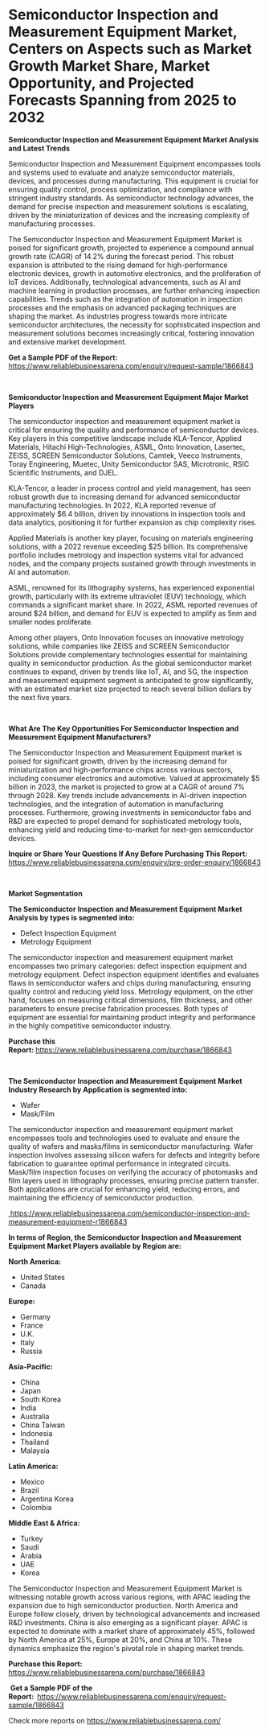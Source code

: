 <p><h1>Semiconductor Inspection and Measurement Equipment Market, Centers on Aspects such as Market Growth Market Share, Market Opportunity, and Projected Forecasts Spanning from 2025 to 2032</h1></p><p><strong>Semiconductor Inspection and Measurement Equipment Market Analysis and Latest Trends</strong></p>
<p><p>Semiconductor Inspection and Measurement Equipment encompasses tools and systems used to evaluate and analyze semiconductor materials, devices, and processes during manufacturing. This equipment is crucial for ensuring quality control, process optimization, and compliance with stringent industry standards. As semiconductor technology advances, the demand for precise inspection and measurement solutions is escalating, driven by the miniaturization of devices and the increasing complexity of manufacturing processes.</p><p>The Semiconductor Inspection and Measurement Equipment Market is poised for significant growth, projected to experience a compound annual growth rate (CAGR) of 14.2% during the forecast period. This robust expansion is attributed to the rising demand for high-performance electronic devices, growth in automotive electronics, and the proliferation of IoT devices. Additionally, technological advancements, such as AI and machine learning in production processes, are further enhancing inspection capabilities. Trends such as the integration of automation in inspection processes and the emphasis on advanced packaging techniques are shaping the market. As industries progress towards more intricate semiconductor architectures, the necessity for sophisticated inspection and measurement solutions becomes increasingly critical, fostering innovation and extensive market development.</p></p>
<p><strong>Get a Sample PDF of the Report:&nbsp;</strong> <a href="https://www.reliablebusinessarena.com/enquiry/request-sample/1866843?utm_campaign=3021&utm_medium=2&utm_source=Github&utm_content=ia&utm_term=12042025&utm_id=semiconductor-inspection-and-measurement-equipment">https://www.reliablebusinessarena.com/enquiry/request-sample/1866843</a></p>
<p>&nbsp;</p>
<p><strong>Semiconductor Inspection and Measurement Equipment Major Market Players</strong></p>
<p><p>The semiconductor inspection and measurement equipment market is critical for ensuring the quality and performance of semiconductor devices. Key players in this competitive landscape include KLA-Tencor, Applied Materials, Hitachi High-Technologies, ASML, Onto Innovation, Lasertec, ZEISS, SCREEN Semiconductor Solutions, Camtek, Veeco Instruments, Toray Engineering, Muetec, Unity Semiconductor SAS, Microtronic, RSIC Scientific Instruments, and DJEL.</p><p>KLA-Tencor, a leader in process control and yield management, has seen robust growth due to increasing demand for advanced semiconductor manufacturing technologies. In 2022, KLA reported revenue of approximately $6.4 billion, driven by innovations in inspection tools and data analytics, positioning it for further expansion as chip complexity rises.</p><p>Applied Materials is another key player, focusing on materials engineering solutions, with a 2022 revenue exceeding $25 billion. Its comprehensive portfolio includes metrology and inspection systems vital for advanced nodes, and the company projects sustained growth through investments in AI and automation.</p><p>ASML, renowned for its lithography systems, has experienced exponential growth, particularly with its extreme ultraviolet (EUV) technology, which commands a significant market share. In 2022, ASML reported revenues of around $24 billion, and demand for EUV is expected to amplify as 5nm and smaller nodes proliferate.</p><p>Among other players, Onto Innovation focuses on innovative metrology solutions, while companies like ZEISS and SCREEN Semiconductor Solutions provide complementary technologies essential for maintaining quality in semiconductor production. As the global semiconductor market continues to expand, driven by trends like IoT, AI, and 5G, the inspection and measurement equipment segment is anticipated to grow significantly, with an estimated market size projected to reach several billion dollars by the next five years.</p></p>
<p>&nbsp;</p>
<p><strong>What Are The Key Opportunities For Semiconductor Inspection and Measurement Equipment Manufacturers?</strong></p>
<p><p>The Semiconductor Inspection and Measurement Equipment market is poised for significant growth, driven by the increasing demand for miniaturization and high-performance chips across various sectors, including consumer electronics and automotive. Valued at approximately $5 billion in 2023, the market is projected to grow at a CAGR of around 7% through 2028. Key trends include advancements in AI-driven inspection technologies, and the integration of automation in manufacturing processes. Furthermore, growing investments in semiconductor fabs and R&D are expected to propel demand for sophisticated metrology tools, enhancing yield and reducing time-to-market for next-gen semiconductor devices.</p></p>
<p><strong>Inquire or Share Your Questions If Any Before Purchasing This Report:</strong> <a href="https://www.reliablebusinessarena.com/enquiry/pre-order-enquiry/1866843?utm_campaign=3021&utm_medium=2&utm_source=Github&utm_content=ia&utm_term=12042025&utm_id=semiconductor-inspection-and-measurement-equipment">https://www.reliablebusinessarena.com/enquiry/pre-order-enquiry/1866843</a></p>
<p>&nbsp;</p>
<p><strong>Market Segmentation</strong></p>
<p><strong>The Semiconductor Inspection and Measurement Equipment Market Analysis by types is segmented into:</strong></p>
<p><ul><li>Defect Inspection Equipment</li><li>Metrology Equipment</li></ul></p>
<p><p>The semiconductor inspection and measurement equipment market encompasses two primary categories: defect inspection equipment and metrology equipment. Defect inspection equipment identifies and evaluates flaws in semiconductor wafers and chips during manufacturing, ensuring quality control and reducing yield loss. Metrology equipment, on the other hand, focuses on measuring critical dimensions, film thickness, and other parameters to ensure precise fabrication processes. Both types of equipment are essential for maintaining product integrity and performance in the highly competitive semiconductor industry.</p></p>
<p><strong>Purchase this Report:&nbsp;</strong><a href="https://www.reliablebusinessarena.com/purchase/1866843?utm_campaign=3021&utm_medium=2&utm_source=Github&utm_content=ia&utm_term=12042025&utm_id=semiconductor-inspection-and-measurement-equipment">https://www.reliablebusinessarena.com/purchase/1866843</a></p>
<p>&nbsp;</p>
<p><strong>The Semiconductor Inspection and Measurement Equipment Market Industry Research by Application is segmented into:</strong></p>
<p><ul><li>Wafer</li><li>Mask/Film</li></ul></p>
<p><p>The semiconductor inspection and measurement equipment market encompasses tools and technologies used to evaluate and ensure the quality of wafers and masks/films in semiconductor manufacturing. Wafer inspection involves assessing silicon wafers for defects and integrity before fabrication to guarantee optimal performance in integrated circuits. Mask/film inspection focuses on verifying the accuracy of photomasks and film layers used in lithography processes, ensuring precise pattern transfer. Both applications are crucial for enhancing yield, reducing errors, and maintaining the efficiency of semiconductor production.</p></p>
<p><a href="https://www.reliablebusinessarena.com/semiconductor-inspection-and-measurement-equipment-r1866843?utm_campaign=3021&utm_medium=2&utm_source=Github&utm_content=ia&utm_term=12042025&utm_id=semiconductor-inspection-and-measurement-equipment">&nbsp;https://www.reliablebusinessarena.com/semiconductor-inspection-and-measurement-equipment-r1866843</a></p>
<p><strong>In terms of Region, the Semiconductor Inspection and Measurement Equipment Market Players available by Region are:</strong></p>
<p>
    <p> <strong> North America: </strong>
        <ul>
            <li>United States</li>
            <li>Canada</li>
        </ul>
        </p> 
    <p> <strong> Europe: </strong>
        <ul>
            <li>Germany</li>
            <li>France</li>
            <li>U.K.</li>
            <li>Italy</li>
            <li>Russia</li>
        </ul>
        </p> 
    <p> <strong> Asia-Pacific: </strong>
        <ul>
            <li>China</li>
            <li>Japan</li>
            <li>South Korea</li>
            <li>India</li>
            <li>Australia</li>
            <li>China Taiwan</li>
            <li>Indonesia</li>
            <li>Thailand</li>
            <li>Malaysia</li>
        </ul>
        </p> 
    <p> <strong> Latin America: </strong>
        <ul>
            <li>Mexico</li>
            <li>Brazil</li>
            <li>Argentina Korea</li>
            <li>Colombia</li>
        </ul>
        </p> 
    <p> <strong> Middle East & Africa: </strong>
        <ul>
            <li>Turkey</li>
            <li>Saudi</li>
            <li>Arabia</li>
            <li>UAE</li>
            <li>Korea</li>
        </ul>
    </p>
    </p>
<p><p>The Semiconductor Inspection and Measurement Equipment Market is witnessing notable growth across various regions, with APAC leading the expansion due to high semiconductor production. North America and Europe follow closely, driven by technological advancements and increased R&D investments. China is also emerging as a significant player. APAC is expected to dominate with a market share of approximately 45%, followed by North America at 25%, Europe at 20%, and China at 10%. These dynamics emphasize the region's pivotal role in shaping market trends.</p></p>
<p><strong>Purchase this Report: </strong><a href="https://www.reliablebusinessarena.com/purchase/1866843?utm_campaign=3021&utm_medium=2&utm_source=Github&utm_content=ia&utm_term=12042025&utm_id=semiconductor-inspection-and-measurement-equipment">https://www.reliablebusinessarena.com/purchase/1866843</a></p>
<p>&nbsp;<strong>Get a Sample PDF of the Report:&nbsp;&nbsp;</strong><a href="https://www.reliablebusinessarena.com/enquiry/request-sample/1866843?utm_campaign=3021&utm_medium=2&utm_source=Github&utm_content=ia&utm_term=12042025&utm_id=semiconductor-inspection-and-measurement-equipment">https://www.reliablebusinessarena.com/enquiry/request-sample/1866843</a></p>
<p><strong></strong></p>
<p>Check more reports on <a href="https://www.reliablebusinessarena.com/?utm_campaign=3021&utm_medium=2&utm_source=Github&utm_content=ia&utm_term=12042025&utm_id=semiconductor-inspection-and-measurement-equipment">https://www.reliablebusinessarena.com/</a></p>